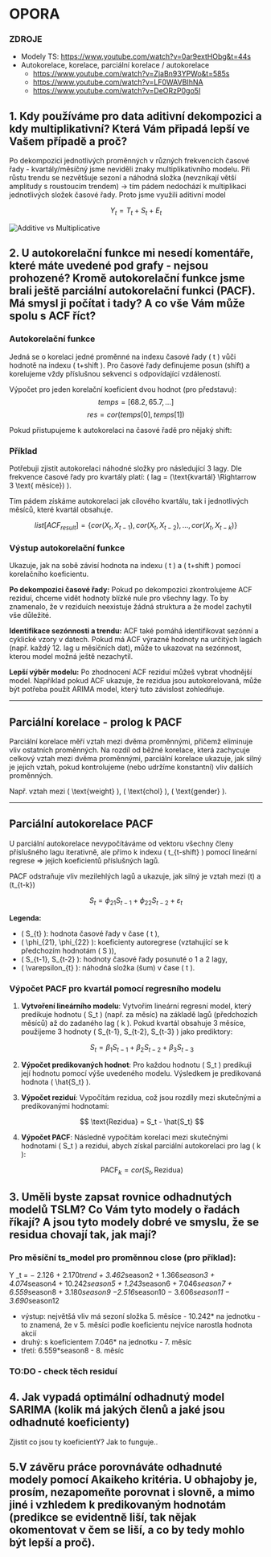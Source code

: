 # OPORA

### ZDROJE

* Modely TS: https://www.youtube.com/watch?v=0ar9extHObg&t=44s
* Autokorelace, korelace, parciální korelace / autokorelace
    * https://www.youtube.com/watch?v=ZjaBn93YPWo&t=585s
    * https://www.youtube.com/watch?v=LF0WAVBIhNA
    * https://www.youtube.com/watch?v=DeORzP0go5I
    
    

## 1. Kdy používáme pro data aditivní dekompozici a kdy multiplikativní? Která Vám připadá lepší ve Vašem případě a proč?

Po dekompozici jednotlivých proměnných v různých frekvencích časové řady - kvartály/měsíčný jsme neviděli znaky multiplikativního modelu. Při růstu trendu se nezvětšuje sezoní a náhodná složka (nevznikají větší amplitudy s roustoucím trendem) -> tím pádem nedochází k multiplikaci jednotlivých složek časové řady. Proto jsme využili aditivní model

$$Y_{t} = T_{t} + S_{t} + E_{t}$$

![Additive vs Multiplicative](https://www.bounteous.com/sites/default/files/additive-vs-multiplicative.png "Additive vs Multiplicative")


## 2. U autokorelační funkce mi nesedí komentáře, které máte uvedené pod grafy - nejsou prohozené? Kromě autokorelační funkce jsme brali ještě parciální autokorelační funkci (PACF). Má smysl ji počítat i tady? A co vše Vám může spolu s ACF říct?

### Autokorelační funkce
Jedná se o korelaci jedné proměnné na indexu časové řady \( t \) vůči hodnotě na indexu \( t+shift \). Pro časové řady definujeme posun (shift) a korelujeme vždy příslušnou sekvenci s odpovídající vzdáleností.

Výpočet pro jeden korelační koeficient dvou hodnot (pro představu):
$$ temps = [68.2, 65.7, \dots] $$
$$ res = cor(temps[0], temps[1]) $$

Pokud přistupujeme k autokorelaci na časové řadě pro nějaký shift:

### Příklad
Potřebuji zjistit autokorelaci náhodné složky pro následující 3 lagy. Dle frekvence časové řady pro kvartály platí: \( lag = (\text{kvartál} \Rightarrow 3 \text{ měsíce}) \).

Tím pádem získáme autokorelaci jak cílového kvartálu, tak i jednotlivých měsíců, které kvartál obsahuje.

$$
list[ACF_{result}] = \{ cor(X_{t}, X_{t-1}), cor(X_{t}, X_{t-2}), \dots, cor(X_{t}, X_{t-k}) \}
$$

### Výstup autokorelační funkce
Ukazuje, jak na sobě závisí hodnota na indexu \( t \) a \( t+shift \) pomocí korelačního koeficientu.

**Po dekompozici časové řady:** Pokud po dekompozici zkontrolujeme ACF reziduí, chceme vidět hodnoty blízké nule pro všechny lagy. To by znamenalo, že v reziduích neexistuje žádná struktura a že model zachytil vše důležité.

**Identifikace sezónnosti a trendu:** ACF také pomáhá identifikovat sezónní a cyklické vzory v datech. Pokud má ACF výrazné hodnoty na určitých lagách (např. každý 12. lag u měsíčních dat), může to ukazovat na sezónnost, kterou model možná ještě nezachytil.

**Lepší výběr modelu:** Po zhodnocení ACF reziduí můžeš vybrat vhodnější model. Například pokud ACF ukazuje, že rezidua jsou autokorelovaná, může být potřeba použít ARIMA model, který tuto závislost zohledňuje.

---

## Parciální korelace - prolog k PACF
Parciální korelace měří vztah mezi dvěma proměnnými, přičemž eliminuje vliv ostatních proměnných. Na rozdíl od běžné korelace, která zachycuje celkový vztah mezi dvěma proměnnými, parciální korelace ukazuje, jak silný je jejich vztah, pokud kontrolujeme (nebo udržíme konstantní) vliv dalších proměnných.

Např. vztah mezi \( \text{weight} \), \( \text{chol} \), \( \text{gender} \).

---

## Parciální autokorelace PACF
U parciální autokorelace nevypočítáváme od vektoru všechny členy příslušného lagu iterativně, ale přímo k indexu \( t_{t-shift} \) pomocí lineární regrese => jejich koeficientů příslušných lagů.

PACF odstraňuje vliv mezilehlých lagů a ukazuje, jak silný je vztah mezi \(t\) a \(t_{t-k}\) 

$$
S_{t} = \phi_{21} S_{t-1} + \phi_{22} S_{t-2} + \varepsilon_{t}
$$

**Legenda:**
- \( S_{t} \): hodnota časové řady v čase \( t \),
- \( \phi_{21}, \phi_{22} \): koeficienty autoregrese (vztahující se k předchozím hodnotám \( S \)),
- \( S_{t-1}, S_{t-2} \): hodnoty časové řady posunuté o 1 a 2 lagy,
- \( \varepsilon_{t} \): náhodná složka (šum) v čase \( t \).

### Výpočet PACF pro kvartál pomocí regresního modelu

1. **Vytvoření lineárního modelu**:
   Vytvořím lineární regresní model, který predikuje hodnotu \( S_t \) (např. za měsíc) na základě lagů (předchozích měsíců) až do zadaného lag \( k \). Pokud kvartál obsahuje 3 měsíce, použijeme 3 hodnoty \( S_{t-1}, S_{t-2}, S_{t-3} \) jako prediktory:
   
   $$ S_t = \beta_1 S_{t-1} + \beta_2 S_{t-2} + \beta_3 S_{t-3} $$

2. **Výpočet predikovaných hodnot**:
   Pro každou hodnotu \( S_t \) predikuji její hodnotu pomocí výše uvedeného modelu. Výsledkem je predikovaná hodnota \( \hat{S_t} \).

3. **Výpočet reziduí**:
   Vypočítám rezidua, což jsou rozdíly mezi skutečnými a predikovanými hodnotami:
   
   $$ \text{Rezidua} = S_t - \hat{S_t} $$

4. **Výpočet PACF**:
   Následně vypočítám korelaci mezi skutečnými hodnotami \( S_t \) a rezidui, abych získal parciální autokorelaci pro lag \( k \):
   
   $$ \text{PACF}_{k} = cor(S_t, \text{Rezidua}) $$

## 3. Uměli byste zapsat rovnice odhadnutých modelů TSLM? Co Vám tyto modely o řadách říkají? A jsou tyto modely dobré ve smyslu, že se residua chovají tak, jak mají?

### Pro měsíční ts_model pro proměnnou close (pro příklad):
Y _t = − 2.126 + 2.170*trend + 3.462*season2 + 1.366*season3 + 4.074*season4 + 10.242*season5 + 1.243*season6 + 7.046*season7 + 6.559*season8 + 3.180*season9 −2.516*season10 − 3.606*season11 − 3.690*season12

* výstup: největšá vliv má sezoní složka 5. měsíce - 10.242* na jednotku - to znamená, že v 5. měsíci podle koeficientu nejvíce narostla hodnota akcií
* druhý: s koeficientem 7.046* na jednotku  - 7. měsíc
* třetí: 6.559*season8 - 8. měsíc

### TO:DO - check těch residuí

## 4. Jak vypadá optimální odhadnutý model SARIMA (kolik má jakých členů a jaké jsou odhadnuté koeficienty)
Zjistit co jsou ty koeficientY? Jak to funguje..

## 5.V závěru práce porovnáváte odhadnuté modely pomocí Akaikeho kritéria. U obhajoby je, prosím, nezapomeňte porovnat i slovně, a mimo jiné i vzhledem k predikovaným hodnotám (predikce se evidentně liší, tak nějak okomentovat v čem se liší, a co by tedy mohlo být lepší a proč). 
